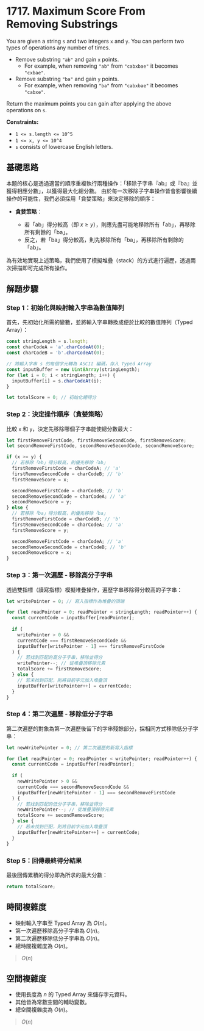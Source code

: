 # 1717. Maximum Score From Removing Substrings

You are given a string `s` and two integers `x` and `y`. 
You can perform two types of operations any number of times.

- Remove substring `"ab"` and gain `x` points.
  - For example, when removing `"ab"` from `"cabxbae"` it becomes `"cxbae"`.
- Remove substring `"ba"` and gain `y` points.
  - For example, when removing `"ba"` from `"cabxbae"` it becomes `"cabxe"`.

Return the maximum points you can gain after applying the above operations on `s`.

**Constraints:**

- `1 <= s.length <= 10^5`
- `1 <= x, y <= 10^4`
- `s` consists of lowercase English letters.

## 基礎思路

本題的核心是透過適當的順序重複執行兩種操作：「移除子字串『ab』或『ba』並獲得相應分數」，以獲得最大化總分數。
由於每一次移除子字串操作皆會影響後續操作的可能性，我們必須採用「貪婪策略」來決定移除的順序：

- **貪婪策略**：

    - 若「ab」得分較高（即 $x \ge y$），則應先盡可能地移除所有「ab」，再移除所有剩餘的「ba」。
    - 反之，若「ba」得分較高，則先移除所有「ba」，再移除所有剩餘的「ab」。

為有效地實現上述策略，我們使用了模擬堆疊（stack）的方式進行遍歷，透過兩次掃描即可完成所有操作。

## 解題步驟

### Step 1：初始化與映射輸入字串為數值陣列

首先，先初始化所需的變數，並將輸入字串轉換成便於比較的數值陣列（Typed Array）：

```typescript
const stringLength = s.length;
const charCodeA = 'a'.charCodeAt(0);
const charCodeB = 'b'.charCodeAt(0);

// 將輸入字串 s 的每個字元轉為 ASCII 編碼，存入 Typed Array
const inputBuffer = new Uint8Array(stringLength);
for (let i = 0; i < stringLength; i++) {
  inputBuffer[i] = s.charCodeAt(i);
}

let totalScore = 0; // 初始化總得分
```

### Step 2：決定操作順序（貪婪策略）

比較 `x` 和 `y`，決定先移除哪個子字串能使總分數最大：

```typescript
let firstRemoveFirstCode, firstRemoveSecondCode, firstRemoveScore;
let secondRemoveFirstCode, secondRemoveSecondCode, secondRemoveScore;

if (x >= y) {
  // 若移除「ab」得分較高，則優先移除「ab」
  firstRemoveFirstCode = charCodeA; // 'a'
  firstRemoveSecondCode = charCodeB; // 'b'
  firstRemoveScore = x;

  secondRemoveFirstCode = charCodeB; // 'b'
  secondRemoveSecondCode = charCodeA; // 'a'
  secondRemoveScore = y;
} else {
  // 若移除「ba」得分較高，則優先移除「ba」
  firstRemoveFirstCode = charCodeB; // 'b'
  firstRemoveSecondCode = charCodeA; // 'a'
  firstRemoveScore = y;

  secondRemoveFirstCode = charCodeA; // 'a'
  secondRemoveSecondCode = charCodeB; // 'b'
  secondRemoveScore = x;
}
```

### Step 3：第一次遍歷 - 移除高分子字串

透過雙指標（讀寫指標）模擬堆疊操作，遍歷字串移除得分較高的子字串：

```typescript
let writePointer = 0; // 寫入指標作為堆疊的頂端

for (let readPointer = 0; readPointer < stringLength; readPointer++) {
  const currentCode = inputBuffer[readPointer];
  
  if (
    writePointer > 0 && 
    currentCode === firstRemoveSecondCode && 
    inputBuffer[writePointer - 1] === firstRemoveFirstCode
  ) {
    // 若找到匹配的高分子字串，移除並得分
    writePointer--; // 從堆疊頂移除元素
    totalScore += firstRemoveScore;
  } else {
    // 若未找到匹配，則將目前字元加入堆疊頂
    inputBuffer[writePointer++] = currentCode;
  }
}
```

### Step 4：第二次遍歷 - 移除低分子字串

第二次遍歷的對象為第一次遍歷後留下的字串殘餘部分，採相同方式移除低分子字串：

```typescript
let newWritePointer = 0; // 第二次遍歷的新寫入指標

for (let readPointer = 0; readPointer < writePointer; readPointer++) {
  const currentCode = inputBuffer[readPointer];
  
  if (
    newWritePointer > 0 && 
    currentCode === secondRemoveSecondCode && 
    inputBuffer[newWritePointer - 1] === secondRemoveFirstCode
  ) {
    // 若找到匹配的低分子字串，移除並得分
    newWritePointer--; // 從堆疊頂移除元素
    totalScore += secondRemoveScore;
  } else {
    // 若未找到匹配，則將目前字元加入堆疊頂
    inputBuffer[newWritePointer++] = currentCode;
  }
}
```

### Step 5：回傳最終得分結果

最後回傳累積的得分即為所求的最大分數：

```typescript
return totalScore;
```

## 時間複雜度

- 映射輸入字串至 Typed Array 為 $O(n)$。
- 第一次遍歷移除高分子字串為 $O(n)$。
- 第二次遍歷移除低分子字串為 $O(n)$。
- 總時間複雜度為 $O(n)$。

> $O(n)$

## 空間複雜度

- 使用長度為 $n$ 的 Typed Array 來儲存字元資料。
- 其他皆為常數空間的輔助變數。
- 總空間複雜度為 $O(n)$。

> $O(n)$

